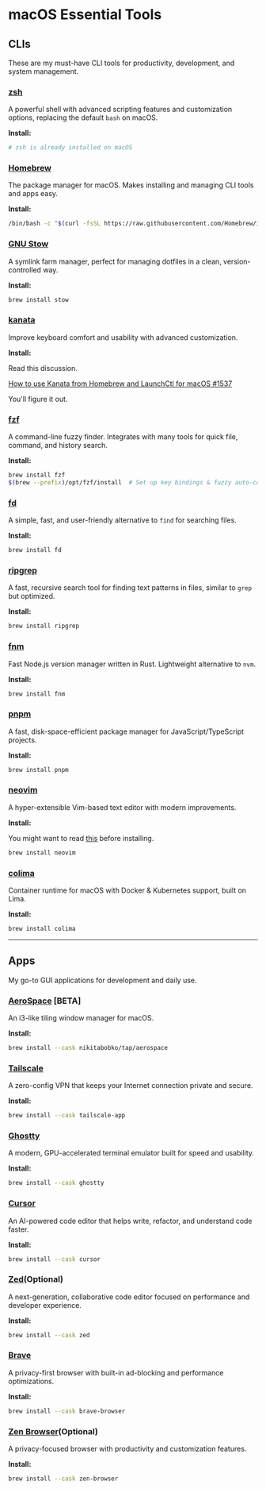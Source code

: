 # macOS Essential Tools

## CLIs

These are my must-have CLI tools for productivity, development, and system management.

### [zsh](https://zsh.sourceforge.io/)

A powerful shell with advanced scripting features and customization options, replacing the default `bash` on macOS.

**Install:**

```bash
# zsh is already installed on macOS
```

### [Homebrew](https://brew.sh/)

The package manager for macOS. Makes installing and managing CLI tools and apps easy.

**Install:**

```bash
/bin/bash -c "$(curl -fsSL https://raw.githubusercontent.com/Homebrew/install/HEAD/install.sh)"
```

### [GNU Stow](https://www.gnu.org/software/stow/)

A symlink farm manager, perfect for managing dotfiles in a clean, version-controlled way.

**Install:**

```bash
brew install stow
```

### [kanata](https://github.com/jtroo/kanata)

Improve keyboard comfort and usability with advanced customization.

**Install:**

Read this discussion.

[How to use Kanata from Homebrew and LaunchCtl for macOS #1537](https://github.com/jtroo/kanata/discussions/1537)

You'll figure it out.

### [fzf](https://github.com/junegunn/fzf)

A command-line fuzzy finder. Integrates with many tools for quick file, command, and history search.

**Install:**

```bash
brew install fzf
$(brew --prefix)/opt/fzf/install  # Set up key bindings & fuzzy auto-completion
```

### [fd](https://github.com/sharkdp/fd)

A simple, fast, and user-friendly alternative to `find` for searching files.

**Install:**

```bash
brew install fd
```

### [ripgrep](https://github.com/BurntSushi/ripgrep)

A fast, recursive search tool for finding text patterns in files, similar to `grep` but optimized.

**Install:**

```bash
brew install ripgrep
```

### [fnm](https://github.com/Schniz/fnm)

Fast Node.js version manager written in Rust. Lightweight alternative to `nvm`.

**Install:**

```bash
brew install fnm
```

### [pnpm](https://pnpm.io/)

A fast, disk-space-efficient package manager for JavaScript/TypeScript projects.

**Install:**

```bash
brew install pnpm
```

### [neovim](https://neovim.io/)

A hyper-extensible Vim-based text editor with modern improvements.

**Install:**

You might want to read [this](https://github.com/nvim-lua/kickstart.nvim) before installing.

```bash
brew install neovim
```

### [colima](https://github.com/abiosoft/colima)

Container runtime for macOS with Docker & Kubernetes support, built on Lima.

**Install:**

```bash
brew install colima
```

---

## Apps

My go-to GUI applications for development and daily use.

### [AeroSpace](https://github.com/nikitabobko/AeroSpace) [BETA]

An i3-like tiling window manager for macOS.

**Install:**

```bash
brew install --cask nikitabobko/tap/aerospace
```

### [Tailscale](https://tailscale.com/)

A zero-config VPN that keeps your Internet connection private and secure.

**Install:**

```bash
brew install --cask tailscale-app
```

### [Ghostty](https://ghostty.org/)

A modern, GPU-accelerated terminal emulator built for speed and usability.

**Install:**

```bash
brew install --cask ghostty
```

### [Cursor](https://cursor.com/)

An AI-powered code editor that helps write, refactor, and understand code faster.

**Install:**

```bash
brew install --cask cursor
```

### [Zed](https://zed.dev/)(Optional)

A next-generation, collaborative code editor focused on performance and developer experience.

**Install:**

```bash
brew install --cask zed
```

### [Brave](https://brave.com/)

A privacy-first browser with built-in ad-blocking and performance optimizations.

**Install:**

```bash
brew install --cask brave-browser
```

### [Zen Browser](https://zen-browser.app/)(Optional)

A privacy-focused browser with productivity and customization features.

**Install:**

```bash
brew install --cask zen-browser
```
